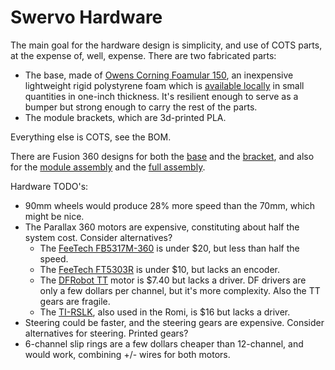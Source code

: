 Swervo Hardware
===============

The main goal for the hardware design is simplicity, and use of COTS parts, at the expense of, well, expense.
There are two fabricated parts:

* The base, made of [Owens Corning Foamular 150](https://www.owenscorning.com/en-us/insulation/products/foamular-150), an inexpensive lightweight rigid polystyrene foam which is [available locally](https://www.homedepot.com/p/Project-Panels-FOAMULAR-1-in-x-2-ft-x-2-ft-R-5-Small-Projects-Rigid-Pink-Foam-Board-Insulation-Sheathing-PP1/203553730) in small quantities in one-inch thickness.  It's resilient enough to serve as a bumper but strong enough to carry the rest of the parts.
* The module brackets, which are 3d-printed PLA.

Everything else is COTS, see the BOM.

There are Fusion 360 designs for both the [base](https://a360.co/3N4E435) and the [bracket](https://a360.co/3GCei3N), and also for the [module assembly](https://a360.co/3a7XJ3m) and the [full assembly](https://a360.co/3wX9a7f).

Hardware TODO's:

* 90mm wheels would produce 28% more speed than the 70mm, which might be nice.
* The Parallax 360 motors are expensive, constituting about half the system cost.  Consider alternatives?
  * The [FeeTech FB5317M-360](https://www.robotshop.com/en/feetech-digital-servo-15kg-cm-fb5116m-w-feedback.html) is under $20, but less than half the speed.
  * The [FeeTech FT5303R](https://www.robotshop.com/en/feetech-continuous-turn-digital-servo-3kg-cm-ft5303r.html) is under $10, but lacks an encoder.
  * The [DFRobot TT](https://www.dfrobot.com/product-1457.html) motor is $7.40 but lacks a driver.  DF drivers are only a few dollars per channel, but it's more complexity.  Also the TT gears are fragile.
  * The [TI-RSLK](https://www.pololu.com/product/3675), also used in the Romi, is $16 but lacks a driver.
* Steering could be faster, and the steering gears are expensive.  Consider alternatives for steering.  Printed gears?
* 6-channel slip rings are a few dollars cheaper than 12-channel, and would work, combining +/- wires for both motors.

